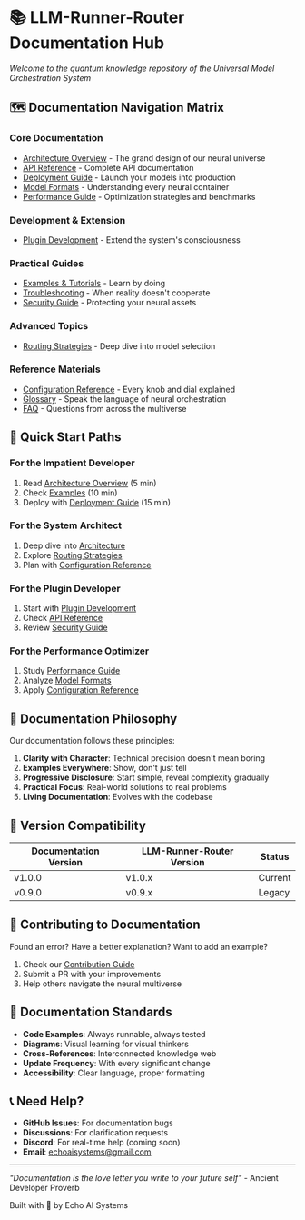 # 📚 LLM-Runner-Router Documentation Hub

*Welcome to the quantum knowledge repository of the Universal Model Orchestration System*

## 🗺️ Documentation Navigation Matrix

### Core Documentation
- [Architecture Overview](./ARCHITECTURE.md) - The grand design of our neural universe
- [API Reference](./API_REFERENCE.md) - Complete API documentation
- [Deployment Guide](./DEPLOYMENT.md) - Launch your models into production
- [Model Formats](./MODEL_FORMATS.md) - Understanding every neural container
- [Performance Guide](./PERFORMANCE.md) - Optimization strategies and benchmarks

### Development & Extension
- [Plugin Development](./PLUGIN_DEVELOPMENT.md) - Extend the system's consciousness

### Practical Guides
- [Examples & Tutorials](./EXAMPLES.md) - Learn by doing
- [Troubleshooting](./TROUBLESHOOTING.md) - When reality doesn't cooperate
- [Security Guide](./SECURITY.md) - Protecting your neural assets

### Advanced Topics
- [Routing Strategies](./ROUTING_STRATEGIES.md) - Deep dive into model selection

### Reference Materials
- [Configuration Reference](./CONFIG_REFERENCE.md) - Every knob and dial explained
- [Glossary](./GLOSSARY.md) - Speak the language of neural orchestration
- [FAQ](./FAQ.md) - Questions from across the multiverse

## 🚀 Quick Start Paths

### For the Impatient Developer
1. Read [Architecture Overview](./ARCHITECTURE.md) (5 min)
2. Check [Examples](./EXAMPLES.md) (10 min)
3. Deploy with [Deployment Guide](./DEPLOYMENT.md) (15 min)

### For the System Architect
1. Deep dive into [Architecture](./ARCHITECTURE.md)
2. Explore [Routing Strategies](./ROUTING_STRATEGIES.md)
3. Plan with [Configuration Reference](./CONFIG_REFERENCE.md)

### For the Plugin Developer
1. Start with [Plugin Development](./PLUGIN_DEVELOPMENT.md)
2. Check [API Reference](./API_REFERENCE.md)
3. Review [Security Guide](./SECURITY.md)

### For the Performance Optimizer
1. Study [Performance Guide](./PERFORMANCE.md)
2. Analyze [Model Formats](./MODEL_FORMATS.md)
3. Apply [Configuration Reference](./CONFIG_REFERENCE.md)

## 📖 Documentation Philosophy

Our documentation follows these principles:

1. **Clarity with Character**: Technical precision doesn't mean boring
2. **Examples Everywhere**: Show, don't just tell
3. **Progressive Disclosure**: Start simple, reveal complexity gradually
4. **Practical Focus**: Real-world solutions to real problems
5. **Living Documentation**: Evolves with the codebase

## 🔄 Version Compatibility

| Documentation Version | LLM-Runner-Router Version | Status |
|--------------------|--------------------------|---------|
| v1.0.0 | v1.0.x | Current |
| v0.9.0 | v0.9.x | Legacy |

## 🤝 Contributing to Documentation

Found an error? Have a better explanation? Want to add an example?

1. Check our [Contribution Guide](../CONTRIBUTING.md)
2. Submit a PR with your improvements
3. Help others navigate the neural multiverse

## 🌟 Documentation Standards

- **Code Examples**: Always runnable, always tested
- **Diagrams**: Visual learning for visual thinkers
- **Cross-References**: Interconnected knowledge web
- **Update Frequency**: With every significant change
- **Accessibility**: Clear language, proper formatting

## 📞 Need Help?

- **GitHub Issues**: For documentation bugs
- **Discussions**: For clarification requests
- **Discord**: For real-time help (coming soon)
- **Email**: echoaisystems@gmail.com

---

*"Documentation is the love letter you write to your future self"* - Ancient Developer Proverb

Built with 💙 by Echo AI Systems
